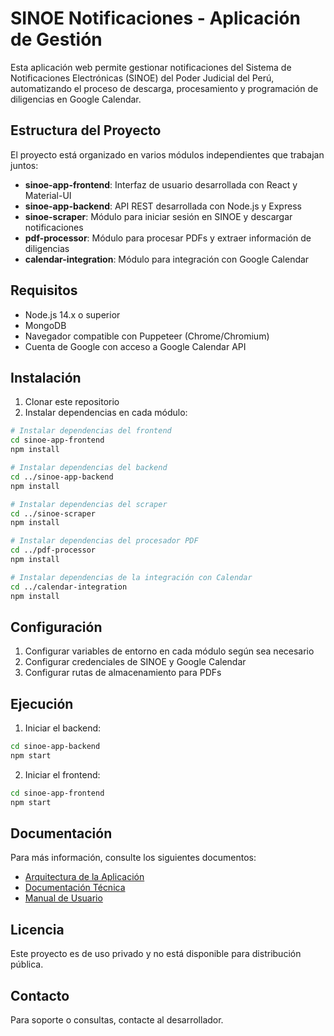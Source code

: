 # SINOE Notificaciones - Aplicación de Gestión

Esta aplicación web permite gestionar notificaciones del Sistema de Notificaciones Electrónicas (SINOE) del Poder Judicial del Perú, automatizando el proceso de descarga, procesamiento y programación de diligencias en Google Calendar.

## Estructura del Proyecto

El proyecto está organizado en varios módulos independientes que trabajan juntos:

- **sinoe-app-frontend**: Interfaz de usuario desarrollada con React y Material-UI
- **sinoe-app-backend**: API REST desarrollada con Node.js y Express
- **sinoe-scraper**: Módulo para iniciar sesión en SINOE y descargar notificaciones
- **pdf-processor**: Módulo para procesar PDFs y extraer información de diligencias
- **calendar-integration**: Módulo para integración con Google Calendar

## Requisitos

- Node.js 14.x o superior
- MongoDB
- Navegador compatible con Puppeteer (Chrome/Chromium)
- Cuenta de Google con acceso a Google Calendar API

## Instalación

1. Clonar este repositorio
2. Instalar dependencias en cada módulo:

```bash
# Instalar dependencias del frontend
cd sinoe-app-frontend
npm install

# Instalar dependencias del backend
cd ../sinoe-app-backend
npm install

# Instalar dependencias del scraper
cd ../sinoe-scraper
npm install

# Instalar dependencias del procesador PDF
cd ../pdf-processor
npm install

# Instalar dependencias de la integración con Calendar
cd ../calendar-integration
npm install
```

## Configuración

1. Configurar variables de entorno en cada módulo según sea necesario
2. Configurar credenciales de SINOE y Google Calendar
3. Configurar rutas de almacenamiento para PDFs

## Ejecución

1. Iniciar el backend:
```bash
cd sinoe-app-backend
npm start
```

2. Iniciar el frontend:
```bash
cd sinoe-app-frontend
npm start
```

## Documentación

Para más información, consulte los siguientes documentos:

- [Arquitectura de la Aplicación](docs/arquitectura_app.md)
- [Documentación Técnica](docs/documentacion.md)
- [Manual de Usuario](docs/manual_usuario.md)

## Licencia

Este proyecto es de uso privado y no está disponible para distribución pública.

## Contacto

Para soporte o consultas, contacte al desarrollador.
